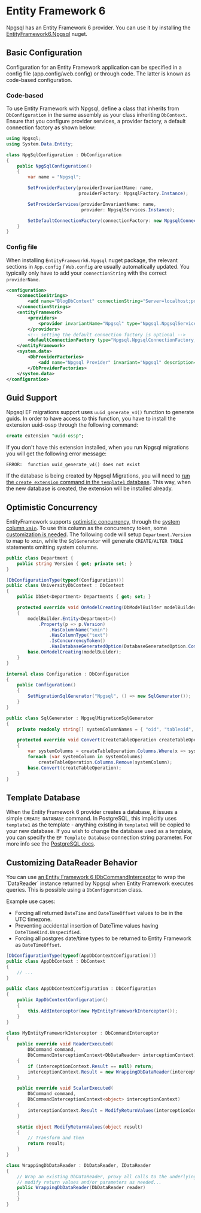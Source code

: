 # Entity Framework 6

Npgsql has an Entity Framework 6 provider. You can use it by installing the
[EntityFramework6.Npgsql](https://www.nuget.org/packages/EntityFramework6.Npgsql/) nuget.

## Basic Configuration

Configuration for an Entity Framework application can be specified in a config file (app.config/web.config) or through code. The latter is known as code-based configuration.

### Code-based

To use Entity Framework with Npgsql, define a class that inherits from `DbConfiguration` in the same assembly as your class inheriting `DbContext`. Ensure that you configure provider services, a provider factory, a default connection factory as shown below:

```csharp
using Npgsql;
using System.Data.Entity;

class NpgSqlConfiguration : DbConfiguration
{
    public NpgSqlConfiguration()
    {
        var name = "Npgsql";

        SetProviderFactory(providerInvariantName: name,
                           providerFactory: NpgsqlFactory.Instance);

        SetProviderServices(providerInvariantName: name,
                            provider: NpgsqlServices.Instance);

        SetDefaultConnectionFactory(connectionFactory: new NpgsqlConnectionFactory());
    }
}
```

### Config file

When installing `EntityFramework6.Npgsql` nuget package, the relevant sections in `App.config` / `Web.config` are usually automatically updated. You typically only have to add your `connectionString` with the correct `providerName`.

```xml
<configuration>
    <connectionStrings>
        <add name="BlogDbContext" connectionString="Server=localhost;port=5432;Database=Blog;User Id=postgres;Password=postgres;" providerName="Npgsql" />
    </connectionStrings>
    <entityFramework>
        <providers>
            <provider invariantName="Npgsql" type="Npgsql.NpgsqlServices, EntityFramework6.Npgsql" />
        </providers>
        <!-- setting the default connection factory is optional -->
        <defaultConnectionFactory type="Npgsql.NpgsqlConnectionFactory, EntityFramework6.Npgsql" />
    </entityFramework>
    <system.data>
        <DbProviderFactories>
            <add name="Npgsql Provider" invariant="Npgsql" description=".NET Framework Data Provider for PostgreSQL" type="Npgsql.NpgsqlFactory, Npgsql, Version=4.1.3.0, Culture=neutral, PublicKeyToken=5d8b90d52f46fda7" />
        </DbProviderFactories>
    </system.data>
</configuration>
```

## Guid Support

Npgsql EF migrations support uses `uuid_generate_v4()` function to generate guids.
In order to have access to this function, you have to install the extension uuid-ossp through the following command:

```sql
create extension "uuid-ossp";
```

If you don't have this extension installed, when you run Npgsql migrations you will get the following error message:

```text
ERROR:  function uuid_generate_v4() does not exist
```

If the database is being created by Npgsql Migrations, you will need to
[run the `create extension` command in the `template1` database](http://stackoverflow.com/a/11584751).
This way, when the new database is created, the extension will be installed already.

## Optimistic Concurrency

EntityFramework supports [optimistic concurrency](https://docs.microsoft.com/en-us/aspnet/mvc/overview/getting-started/getting-started-with-ef-using-mvc/handling-concurrency-with-the-entity-framework-in-an-asp-net-mvc-application), through the [system column `xmin`](https://www.postgresql.org/docs/current/ddl-system-columns.html). To use this column as the concurrency token, some [customization is needed](https://github.com/npgsql/EntityFramework6.Npgsql/issues/8). The following code will setup `Department.Version` to map to `xmin`, while the `SqlGenerator` will generate `CREATE/ALTER TABLE` statements omitting system columns.

```csharp
public class Department {
    public string Version { get; private set; }
}

[DbConfigurationType(typeof(Configuration))]
public class UniversityDbContext : DbContext
{
    public DbSet<Department> Departments { get; set; }

    protected override void OnModelCreating(DbModelBuilder modelBuilder)
    {
        modelBuilder.Entity<Department>()
            .Property(p => p.Version)
                .HasColumnName("xmin")
                .HasColumnType("text")
                .IsConcurrencyToken()
                .HasDatabaseGeneratedOption(DatabaseGeneratedOption.Computed);
        base.OnModelCreating(modelBuilder);
    }
}

internal class Configuration : DbConfiguration
{
    public Configuration()
    {
        SetMigrationSqlGenerator("Npgsql", () => new SqlGenerator());
    }
}

public class SqlGenerator : NpgsqlMigrationSqlGenerator
{
    private readonly string[] systemColumnNames = { "oid", "tableoid", "xmin", "cmin", "xmax", "cmax", "ctid" };

    protected override void Convert(CreateTableOperation createTableOperation)
    {
        var systemColumns = createTableOperation.Columns.Where(x => systemColumnNames.Contains(x.Name)).ToArray();
        foreach (var systemColumn in systemColumns)
            createTableOperation.Columns.Remove(systemColumn);
        base.Convert(createTableOperation);
    }
}
```

## Template Database

When the Entity Framework 6 provider creates a database, it issues a simple `CREATE DATABASE` command.
In PostgreSQL, this implicitly uses `template1` as the template - anything existing in `template1` will
be copied to your new database. If you wish to change the database used as a template, you can specify
the `EF Template Database` connection string parameter. For more info see the
[PostgreSQL docs](https://www.postgresql.org/docs/current/static/sql-createdatabase.html).

## Customizing DataReader Behavior

You can use [an Entity Framework 6 IDbCommandInterceptor](https://msdn.microsoft.com/library/dn469464(v=vs.113).aspx) to wrap the `DataReader` instance returned by Npgsql when Entity Framework executes queries. This is possible using a ```DbConfiguration``` class.

Example use cases:

- Forcing all returned ```DateTime``` and ```DateTimeOffset``` values to be in the UTC timezone.
- Preventing accidental insertion of DateTime values having ```DateTimeKind.Unspecified```.
- Forcing all postgres date/time types to be returned to Entity Framework as ```DateTimeOffset```.

```csharp
[DbConfigurationType(typeof(AppDbContextConfiguration))]
public class AppDbContext : DbContext
{
    // ...
}

public class AppDbContextConfiguration : DbConfiguration
{
    public AppDbContextConfiguration()
    {
        this.AddInterceptor(new MyEntityFrameworkInterceptor());
    }
}

class MyEntityFrameworkInterceptor : DbCommandInterceptor
{
    public override void ReaderExecuted(
        DbCommand command,
        DbCommandInterceptionContext<DbDataReader> interceptionContext)
    {
        if (interceptionContext.Result == null) return;
        interceptionContext.Result = new WrappingDbDataReader(interceptionContext.Result);
    }

    public override void ScalarExecuted(
        DbCommand command,
        DbCommandInterceptionContext<object> interceptionContext)
    {
        interceptionContext.Result = ModifyReturnValues(interceptionContext.Result);
    }

    static object ModifyReturnValues(object result)
    {
        // Transform and then
        return result;
    }
}

class WrappingDbDataReader : DbDataReader, IDataReader
{
    // Wrap an existing DbDataReader, proxy all calls to the underlying instance,
    // modify return values and/or parameters as needed...
    public WrappingDbDataReader(DbDataReader reader)
    {
    }
}
```
